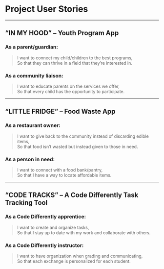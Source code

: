 # Project User Stories

---

## “IN MY HOOD” – Youth Program App

### As a parent/guardian:
> I want to connect my child/children to the best programs,  
> So that they can thrive in a field that they’re interested in.

### As a community liaison:
> I want to educate parents on the services we offer,  
> So that every child has the opportunity to participate.

---

## “LITTLE FRIDGE” – Food Waste App

### As a restaurant owner:
> I want to give back to the community instead of discarding edible items,  
> So that food isn’t wasted but instead given to those in need.

### As a person in need:
> I want to connect with a food bank/pantry,  
> So that I have a way to locate affordable items.

---

## “CODE TRACKS” – A Code Differently Task Tracking Tool

### As a Code Differently apprentice:
> I want to create and organize tasks,  
> So that I stay up to date with my work and collaborate with others.

### As a Code Differently instructor:
> I want to have organization when grading and communicating,  
> So that each exchange is personalized for each student.
